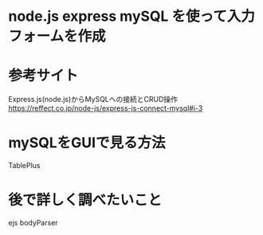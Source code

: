 # node.js express mySQL を使って入力フォームを作成

# 参考サイト
Express.js(node.js)からMySQLへの接続とCRUD操作
https://reffect.co.jp/node-js/express-js-connect-mysql#i-3

# mySQLをGUIで見る方法
TablePlus

# 後で詳しく調べたいこと
ejs
bodyParser